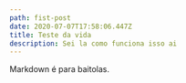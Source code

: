 ```yaml
---
path: fist-post
date: 2020-07-07T17:58:06.447Z
title: Teste da vida
description: Sei la como funciona isso ai
---
```

Markdown é para baitolas.